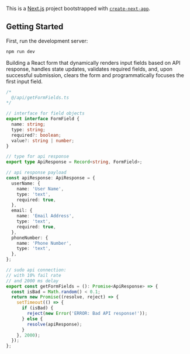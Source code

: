 This is a [Next.js](https://nextjs.org) project bootstrapped with [`create-next-app`](https://nextjs.org/docs/app/api-reference/cli/create-next-app).

## Getting Started

First, run the development server:

```bash
npm run dev
```

Building a React form that dynamically renders input fields based on API response, handles state updates, validates required fields, and, upon successful submission, clears the form and programmatically focuses the first input field.

```typescript
/*
  @/api/getFormFields.ts
*/

// interface for field objects
export interface FormField {
  name: string;
  type: string;
  required?: boolean;
  value?: string | number;
}

// type for api response
export type ApiResponse = Record<string, FormField>;

// api response payload
const apiResponse: ApiResponse = {
  userName: {
    name: 'User Name',
    type: 'text',
    required: true,
  },
  email: {
    name: 'Email Address',
    type: 'text',
    required: true,
  },
  phoneNumber: {
    name: 'Phone Number',
    type: 'text',
  },
};

// sudo api connection:
// with 10% fail rate
// and 2000 ms delay
export const getFormFields = (): Promise<ApiResponse> => {
  const isBad = Math.random() < 0.1;
  return new Promise((resolve, reject) => {
    setTimeout(() => {
      if (isBad) {
        reject(new Error('ERROR: Bad API response!'));
      } else {
        resolve(apiResponse);
      }
    }, 2000);
  });
};
```
